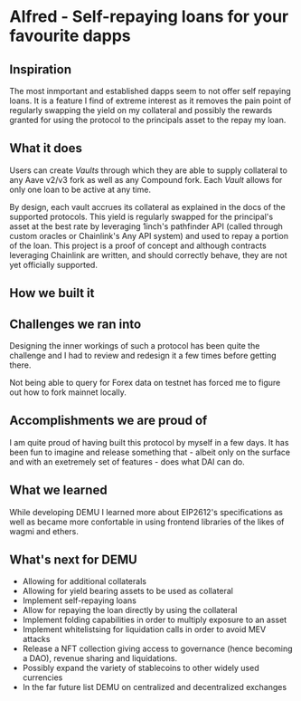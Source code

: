 # Alfred - Self-repaying loans for your favourite dapps

## Inspiration

The most inmportant and established dapps seem to not offer self repaying loans. It is a feature I find of extreme interest as it removes the pain point of regularly swapping the yield on my collateral and possibly the rewards granted for using the protocol to the principals asset to the repay my loan.

## What it does

Users can create _Vaults_ through which they are able to supply collateral to any Aave v2/v3 fork as well as any Compound fork.
Each _Vault_ allows for only one loan to be active at any time.

By design, each vault accrues its collateral as explained in the docs of the supported protocols. This yield is regularly swapped for the principal's asset at the best rate by leveraging 1inch's pathfinder API (called through custom oracles or Chainlink's Any API system) and used to repay a portion of the loan.
This project is a proof of concept and although contracts leveraging Chainlink are written, and should correctly behave, they are not yet officially supported.

## How we built it



## Challenges we ran into

Designing the inner workings of such a protocol has been quite the challenge and I had to review and redesign it a few times before getting there.

Not being able to query for Forex data on testnet has forced me to figure out how to fork mainnet locally.

## Accomplishments we are proud of

I am quite proud of having built this protocol by myself in a few days. It has been fun to imagine and release something that - albeit only on the surface and with an exetremely set of features - does what DAI can do.

## What we learned

While developing DEMU I learned more about EIP2612's specifications as well as became more confortable in using frontend libraries of the likes of wagmi and ethers.

## What's next for DEMU

- Allowing for additional collaterals
- Allowing for yield bearing assets to be used as collateral
- Implement self-repaying loans
- Allow for repaying the loan directly by using the collateral
- Implement folding capabilities in order to multiply exposure to an asset
- Implement whitelistsing for liquidation calls in order to avoid MEV attacks
- Release a NFT collection giving access to governance (hence becoming a DAO), revenue sharing and liquidations.
- Possibly expand the variety of stablecoins to other widely used currencies
- In the far future list DEMU on centralized and decentralized exchanges
